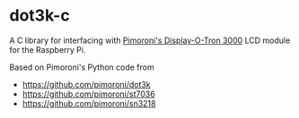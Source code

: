 # dot3k-c

A C library for interfacing with [Pimoroni's Display-O-Tron 3000](http://shop.pimoroni.com/products/displayotron-3000) LCD module for the Raspberry Pi.

Based on Pimoroni's Python code from

* https://github.com/pimoroni/dot3k
* https://github.com/pimoroni/st7036
* https://github.com/pimoroni/sn3218
